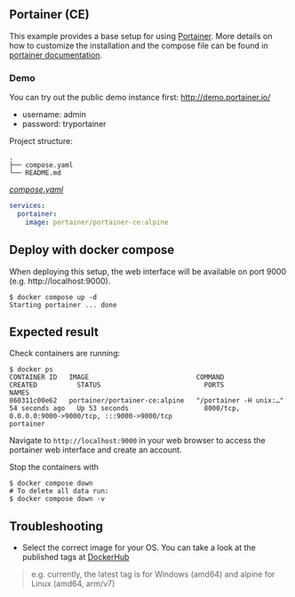## Portainer (CE)
This example provides a base setup for using [Portainer](https://www.portainer.io/).
More details on how to customize the installation and the compose file can be found in [portainer documentation](https://documentation.portainer.io/).

### Demo
You can try out the public demo instance first: http://demo.portainer.io/
- username: admin
- password: tryportainer

Project structure:
```
.
├── compose.yaml
└── README.md
```

[_compose.yaml_](compose.yaml)
``` yaml
services:
  portainer:
    image: portainer/portainer-ce:alpine
```

## Deploy with docker compose
When deploying this setup, the web interface will be available on port 9000 (e.g. http://localhost:9000).

``` shell
$ docker compose up -d
Starting portainer ... done
```


## Expected result

Check containers are running:
```
$ docker ps
CONTAINER ID   IMAGE                           COMMAND                  CREATED          STATUS                          PORTS                                                                                  NAMES
860311c00e62   portainer/portainer-ce:alpine   "/portainer -H unix:…"   54 seconds ago   Up 53 seconds                   8000/tcp, 0.0.0.0:9000->9000/tcp, :::9000->9000/tcp                                    portainer

```

Navigate to `http://localhost:9000` in your web browser to access the portainer web interface and create an account.


Stop the containers with
``` shell
$ docker compose down
# To delete all data run:
$ docker compose down -v
```

## Troubleshooting
- Select the correct image for your OS. You can take a look at the published tags at [DockerHub](https://hub.docker.com/r/portainer/portainer-ce/tags)
  
> e.g. currently, the latest tag is for Windows (amd64) and alpine for Linux (amd64, arm/v7)
